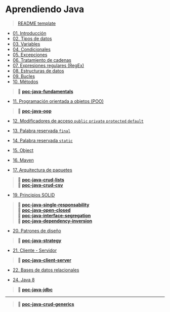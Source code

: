 # Aprendiendo Java

> [README template](path/00-readme-template/README.md)

- [01. Introducción](path/01-introduction/README.md)
- [02. Tipos de datos](path/02-data-types/README.md)
- [03. Variables](path/03-variables/README.md)
- [04. Condicionales](path/04-conditionals/README.md)
- [05. Excepciones](path/05-exceptions/README.md)
- [06. Tratamiento de cadenas](path/06-strings/README.md)
- [07. Expresiones regulares (RegEx)](path/07-regex/README.md)
- [08. Estructuras de datos](path/08-data-structures/README.md)
- [09. Bucles](path/09-loops/README.md)
- [10. Métodos](path/10-methods/README.md)

> 📂 [**poc-java-fundamentals**](https://github.com/miguel-armas-abt/poc-java-fundamentals) 

- [11. Programación orientada a objetos (POO)](path/11-oop/README.md)

> 📂 [**poc-java-oop**](https://github.com/miguel-armas-abt/poc-java-oop)

- [12. Modificadores de acceso `public` `private` `protected` `default`](path/12-access-modifiers/README.md)
- [13. Palabra reservada `final`](path/13-final/README.md)
- [14. Palabra reservada `static`](path/14-static/README.md)
- [15. Object](path/15-object/README.md)
- [16. Maven](path/16-maven/README.md)

- [17. Arquitectura de paquetes](path/17-package-architecture/README.md)

> 📂 [**poc-java-crud-lists**](https://github.com/miguel-armas-abt/poc-java-crud-lists) <br>
> 📂 [**poc-java-crud-csv**](https://github.com/miguel-armas-abt/poc-java-crud-csv) <br>

- [19. Principios SOLID](path/19-solid/README.md)

> 📂 [**poc-java-single-responsability**](https://github.com/miguel-armas-abt/poc-java-single-responsability) <br>
> 📂 [**poc-java-open-closed**](https://github.com/miguel-armas-abt/poc-java-open-closed) <br>
> 📂 [**poc-java-interface-segregation**](https://github.com/miguel-armas-abt/poc-java-interface-segregation) <br>
> 📂 [**poc-java-dependency-inversion**](https://github.com/miguel-armas-abt/poc-java-dependency-inversion) <br>

- [20. Patrones de diseño](path/20-design-patterns/README.md)

> 📂 [**poc-java-strategy**](https://github.com/miguel-armas-abt/poc-java-strategy) <br>

- [21. Cliente - Servidor](path/21-network/README.md)

> 📂 [**poc-java-client-server**](https://github.com/miguel-armas-abt/poc-java-client-server)

- [22. Bases de datos relacionales](path/22-database/README.md)

- [24. Java 8](path/24-java8/README.md)

> 📂 [**poc-java-jdbc**](https://github.com/miguel-armas-abt/poc-java-jdbc) <br>

---

> 📂 [**poc-java-crud-generics**](https://github.com/miguel-armas-abt/poc-java-crud-generics)


